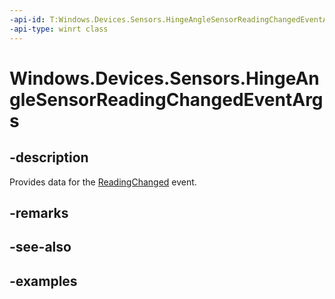 ```yaml
---
-api-id: T:Windows.Devices.Sensors.HingeAngleSensorReadingChangedEventArgs
-api-type: winrt class
---
```


<!-- Class syntax.
public class HingeAngleSensorReadingChangedEventArgs 
-->

# Windows.Devices.Sensors.HingeAngleSensorReadingChangedEventArgs

## -description

Provides data for the [ReadingChanged](hingeanglesensor_readingchanged.md) event.

## -remarks

## -see-also

## -examples
